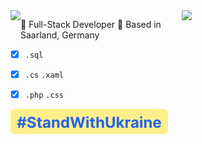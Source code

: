 <img align='right' src="https://media.giphy.com/media/U6YxrKZ84AfppW48r4/giphy.gif" width="230">

<img align='left' src="https://www.ynav.de/wp-content/uploads/2021/08/Element-5-e1628334481717.png" height='65px'>

🚀 Full-Stack Developer 📍 Based in Saarland, Germany

* [x] `.sql` 
* [x] `.cs` `.xaml`
* [x] `.php` `.css`


[![Stand With Ukraine](https://raw.githubusercontent.com/vshymanskyy/StandWithUkraine/main/badges/StandWithUkraine.svg)](https://vshymanskyy.github.io/StandWithUkraine)
